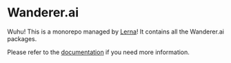 # Wanderer.ai
Wuhu! This is a monorepo managed by [Lerna](https://github.com/lerna/lerna)! It contains all the Wanderer.ai packages.

Please refer to the [documentation](https://wanderer.ai/docs/user-guide/) if you need more information.
